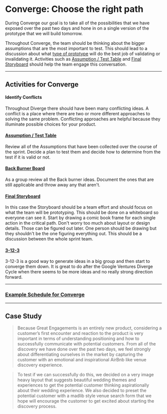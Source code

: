 # Converge: Choose the right path

During Converge our goal is to take all of the possibilities
that we have exposed over the past two days and hone in on a single version of
the prototype that we will build tomorrow.

Throughout Converge, the team should be thinking about the bigger
assumptions that are the most important to test.
This should lead to a discussion
about what [type of
prototype](4-prototype.md) will do the
best job of validating or invalidating it.
Activities such as
[Assumption / Test Table](https://github.com/thoughtbot/design-sprint/blob/master/Exercises/assumptions.md)
and [Final Storyboard](https://github.com/thoughtbot/design-sprint/blob/master/Exercises/storyboards.md)
should help the team engage this conversation.

---

## Activities for Converge

#### Identify Conflicts

Throughout Diverge there should have been many conflicting ideas.
A conflict is a place where there are two or more different approaches
to solving the same problem.
Conflicting approaches are helpful because they
illuminate possible choices for your product.

#### [Assumption / Test Table](https://github.com/thoughtbot/design-sprint/blob/master/Exercises/assumptions.md)

Review all of the Assumptions that have been collected over the course of the
sprint. Decide a plan to test them and decide how to determine from the test if
it is valid or not.

#### [Back Burner Board](https://github.com/thoughtbot/design-sprint/blob/master/Exercises/back-burner.md)

As a group review all the Back burner ideas. Document the ones that are still
applicable and throw away any that aren't.

#### [Final Storyboard](https://github.com/thoughtbot/design-sprint/blob/master/Exercises/storyboards.md)

In this case the Storyboard should be a team effort and should focus
on what the team will be prototyping. This should be done on a whiteboard so
everyone can see it.
Start by drawing a comic book frame for each single action
in the critical path.
Don't worry too much about layout or design details. 
Those can be figured out later.
One person should be drawing but they shouldn't
be the one figuring everything out. This
should be a discussion between the whole sprint team.

#### [3-12-3](https://github.com/thoughtbot/design-sprint/blob/master/Exercises/3-12-3.md)

3-12-3 is a good way to generate ideas in a big group and then start to converge
them down. It is great to do after the Google Ventures Diverge Cycle when there
seems to be more ideas and no really strong direction forward.

---

### [Example Schedule for Converge](thoughtbot/schedules/3-converge.md)

---

## Case Study

> Because Great Engagements is an entirely new product, considering a customer’s
> first encounter and reaction to the product is very important in terms of
> understanding positioning and how to successfully communicate with potential
> customers. From all of the discovery we have done over the past two days, we
> feel strongly about differentiating ourselves in the market by capturing the
> customer with an emotional and inspirational AirBnb like venue discovery
> experience.

> To test if we can successfully do this, we decided on a very image heavy
> layout that suggests beautiful wedding themes and experiences to get the
> potential customer thinking aspirationally about their wedding experience. We
> also decided to preset the potential customer with a madlib style venue search
> form that we hope will encourage the customer to get excited about starting
> the discovery process.
